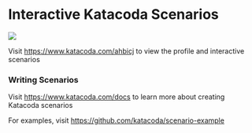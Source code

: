 # Interactive Katacoda Scenarios

[![](http://shields.katacoda.com/katacoda/ahbicj/count.svg)](https://www.katacoda.com/ahbicj "Get your profile on Katacoda.com")

Visit https://www.katacoda.com/ahbicj to view the profile and interactive scenarios

### Writing Scenarios
Visit https://www.katacoda.com/docs to learn more about creating Katacoda scenarios

For examples, visit https://github.com/katacoda/scenario-example
